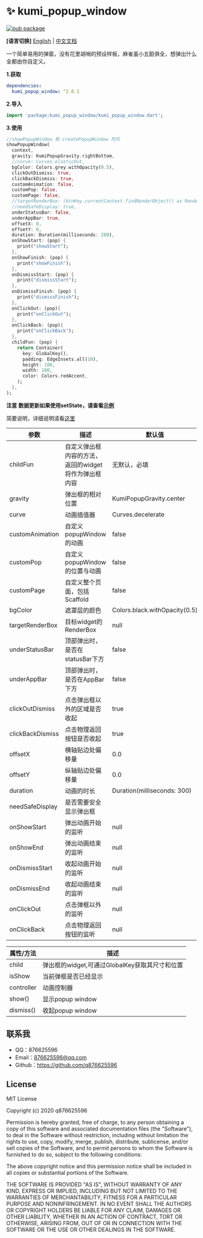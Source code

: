# ✨ kumi_popup_window

[![pub package](https://img.shields.io/pub/v/kumi_popup_window.svg)](https://pub.dev/packages/kumi_popup_window)

**[语言切换]** [English](README.md) | [中文文档](README_CN.md)

一个简单易用的弹窗，没有花里胡哨的预设样板，麻雀虽小五脏俱全，想弹出什么全都由你自定义。

**1.获取**

```yaml
dependencies:
  kumi_popup_window: ^2.0.1
```

**2.导入**

```dart
import 'package:kumi_popup_window/kumi_popup_window.dart';
```

**3.使用**
```dart
//showPopupWindow 和 createPopupWindow 均可
showPopupWindow(
  context,
  gravity: KumiPopupGravity.rightBottom,
  //curve: Curves.elasticOut,
  bgColor: Colors.grey.withOpacity(0.5),
  clickOutDismiss: true,
  clickBackDismiss: true,
  customAnimation: false,
  customPop: false,
  customPage: false,
  //targetRenderBox: (btnKey.currentContext.findRenderObject() as RenderBox),
  //needSafeDisplay: true,
  underStatusBar: false,
  underAppBar: true,
  offsetX: 0,
  offsetY: 0,
  duration: Duration(milliseconds: 200),
  onShowStart: (pop) {
    print("showStart");
  },
  onShowFinish: (pop) {
    print("showFinish");
  },
  onDismissStart: (pop) {
    print("dismissStart");
  },
  onDismissFinish: (pop) {
    print("dismissFinish");
  },
  onClickOut: (pop){
    print("onClickOut");
  },
  onClickBack: (pop){
    print("onClickBack");
  },
  childFun: (pop) {
    return Container(
      key: GlobalKey(),
      padding: EdgeInsets.all(10),
      height: 100,
      width: 100,
      color: Colors.redAccent,
    );
  },
);

```

**注意**
**数据更新如果使用setState，请查看[示例](example/lib/main.dart)**

简要说明，详细说明请看[这里](lib/kumi_popup_window.dart)


参数|描述|默认值
--|--|--|
childFun|自定义弹出框内容的方法，返回的widget将作为弹出框内容|无默认，必填
gravity|弹出框的相对位置|KumiPopupGravity.center
curve|动画插值器|Curves.decelerate
customAnimation|自定义popupWindow的动画|false
customPop|自定义popupWindow的位置与动画|false
customPage|自定义整个页面，包括Scaffold|false
bgColor|遮罩层的颜色|Colors.black.withOpacity(0.5)
targetRenderBox|目标widget的RenderBox|null
underStatusBar|顶部弹出时，是否在statusBar下方|false
underAppBar|顶部弹出时，是否在AppBar下方|false
clickOutDismiss|点击弹出框以外的区域是否收起|true
clickBackDismiss|点击物理返回按钮是否收起|true
offsetX|横轴贴边处偏移量|0.0
offsetY|纵轴贴边处偏移量|0.0
duration|动画的时长|Duration(milliseconds: 300)
needSafeDisplay|是否需要安全显示弹出框
onShowStart|弹出动画开始的监听|null
onShowEnd|弹出动画结束的监听|null
onDismissStart|收起动画开始的监听|null
onDismissEnd|收起动画结束的监听|null
onClickOut|点击弹框以外的监听|null
onClickBack|点击物理返回按钮的监听|null

属性/方法|描述
--|--|
child|弹出框的widget,可通过GlobalKey获取其尺寸和位置
isShow|当前弹框是否已经显示
controller|动画控制器
show()|显示popup window
dismiss()|收起popup window

## 联系我

* QQ：876625596
* Email：876625596@qq.com
* Github：https://github.com/q876625596

## License

MIT License

Copyright (c) 2020 q876625596

Permission is hereby granted, free of charge, to any person obtaining a copy
of this software and associated documentation files (the "Software"), to deal
in the Software without restriction, including without limitation the rights
to use, copy, modify, merge, publish, distribute, sublicense, and/or sell
copies of the Software, and to permit persons to whom the Software is
furnished to do so, subject to the following conditions:

The above copyright notice and this permission notice shall be included in all
copies or substantial portions of the Software.

THE SOFTWARE IS PROVIDED "AS IS", WITHOUT WARRANTY OF ANY KIND, EXPRESS OR
IMPLIED, INCLUDING BUT NOT LIMITED TO THE WARRANTIES OF MERCHANTABILITY,
FITNESS FOR A PARTICULAR PURPOSE AND NONINFRINGEMENT. IN NO EVENT SHALL THE
AUTHORS OR COPYRIGHT HOLDERS BE LIABLE FOR ANY CLAIM, DAMAGES OR OTHER
LIABILITY, WHETHER IN AN ACTION OF CONTRACT, TORT OR OTHERWISE, ARISING FROM,
OUT OF OR IN CONNECTION WITH THE SOFTWARE OR THE USE OR OTHER DEALINGS IN THE
SOFTWARE.

